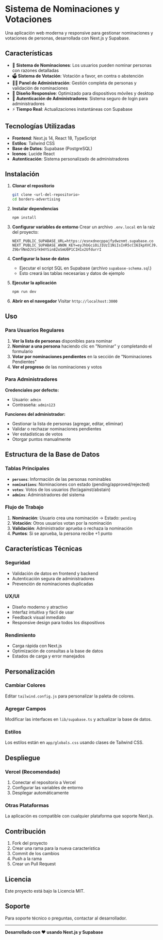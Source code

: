 # Sistema de Nominaciones y Votaciones

Una aplicación web moderna y responsive para gestionar nominaciones y votaciones de personas, desarrollada con Next.js y Supabase.

## Características

- 🎯 **Sistema de Nominaciones**: Los usuarios pueden nominar personas con razones detalladas
- 🗳️ **Sistema de Votación**: Votación a favor, en contra o abstención
- 👨‍💼 **Panel de Administración**: Gestión completa de personas y validación de nominaciones
- 📱 **Diseño Responsive**: Optimizado para dispositivos móviles y desktop
- 🔐 **Autenticación de Administradores**: Sistema seguro de login para administradores
- ⚡ **Tiempo Real**: Actualizaciones instantáneas con Supabase

## Tecnologías Utilizadas

- **Frontend**: Next.js 14, React 18, TypeScript
- **Estilos**: Tailwind CSS
- **Base de Datos**: Supabase (PostgreSQL)
- **Iconos**: Lucide React
- **Autenticación**: Sistema personalizado de administradores

## Instalación

1. **Clonar el repositorio**
   ```bash
   git clone <url-del-repositorio>
   cd borders-advertising
   ```

2. **Instalar dependencias**
   ```bash
   npm install
   ```

3. **Configurar variables de entorno**
   Crear un archivo `.env.local` en la raíz del proyecto:
   ```env
   NEXT_PUBLIC_SUPABASE_URL=https://esnxdnecppajfydwznmt.supabase.co
   NEXT_PUBLIC_SUPABASE_ANON_KEY=eyJhbGciOiJIUzI1NiIsInR5cCI6IkpXVCJ9.eyJpc3MiOiJzdXBhYmFzZSIsInJlZiI6ImVzbnhkbmVjcHBhamZ5ZHd6bm10Iiwicm9sZSI6ImFub24iLCJpYXQiOjE3NTE4ODA0MjUsImV4cCI6MjA2NzQ1NjQyNX0.8-Z9brVNnDJV1rk94YSin82oSmU0P1CIH1x2UfdurrI
   ```

4. **Configurar la base de datos**
   - Ejecutar el script SQL en Supabase (archivo `supabase-schema.sql`)
   - Esto creará las tablas necesarias y datos de ejemplo

5. **Ejecutar la aplicación**
   ```bash
   npm run dev
   ```

6. **Abrir en el navegador**
   Visitar `http://localhost:3000`

## Uso

### Para Usuarios Regulares

1. **Ver la lista de personas** disponibles para nominar
2. **Nominar a una persona** haciendo clic en "Nominar" y completando el formulario
3. **Votar por nominaciones pendientes** en la sección de "Nominaciones Pendientes"
4. **Ver el progreso** de las nominaciones y votos

### Para Administradores

**Credenciales por defecto:**
- Usuario: `admin`
- Contraseña: `admin123`

**Funciones del administrador:**
- Gestionar la lista de personas (agregar, editar, eliminar)
- Validar o rechazar nominaciones pendientes
- Ver estadísticas de votos
- Otorgar puntos manualmente

## Estructura de la Base de Datos

### Tablas Principales

- **`persons`**: Información de las personas nominables
- **`nominations`**: Nominaciones con estado (pending/approved/rejected)
- **`votes`**: Votos de los usuarios (for/against/abstain)
- **`admins`**: Administradores del sistema

### Flujo de Trabajo

1. **Nominación**: Usuario crea una nominación → Estado: `pending`
2. **Votación**: Otros usuarios votan por la nominación
3. **Validación**: Administrador aprueba o rechaza la nominación
4. **Puntos**: Si se aprueba, la persona recibe +1 punto

## Características Técnicas

### Seguridad
- Validación de datos en frontend y backend
- Autenticación segura de administradores
- Prevención de nominaciones duplicadas

### UX/UI
- Diseño moderno y atractivo
- Interfaz intuitiva y fácil de usar
- Feedback visual inmediato
- Responsive design para todos los dispositivos

### Rendimiento
- Carga rápida con Next.js
- Optimización de consultas a la base de datos
- Estados de carga y error manejados

## Personalización

### Cambiar Colores
Editar `tailwind.config.js` para personalizar la paleta de colores.

### Agregar Campos
Modificar las interfaces en `lib/supabase.ts` y actualizar la base de datos.

### Estilos
Los estilos están en `app/globals.css` usando clases de Tailwind CSS.

## Despliegue

### Vercel (Recomendado)
1. Conectar el repositorio a Vercel
2. Configurar las variables de entorno
3. Desplegar automáticamente

### Otras Plataformas
La aplicación es compatible con cualquier plataforma que soporte Next.js.

## Contribución

1. Fork del proyecto
2. Crear una rama para la nueva característica
3. Commit de los cambios
4. Push a la rama
5. Crear un Pull Request

## Licencia

Este proyecto está bajo la Licencia MIT.

## Soporte

Para soporte técnico o preguntas, contactar al desarrollador.

---

**Desarrollado con ❤️ usando Next.js y Supabase**
